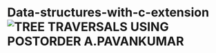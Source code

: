 # Data-structures-with-c-extension![TREE TRAVERSALS USING POSTORDER A.PAVANKUMAR](https://user-images.githubusercontent.com/113332132/190106026-7046d6f0-8f55-4eed-835b-b2287f35be74.png)
